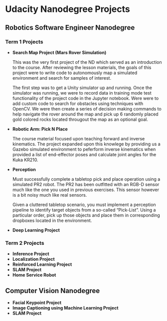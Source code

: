 # Udacity Nanodegree Projects  

## Robotics Software Engineer Nanodegree

### Term 1 Projects 
* **Search Map Project (Mars Rover Simulation)**
  
  This was the very first project of the ND which served as an introduction to the course.  After reviewing the lesson materials, the     goals of this project were to write code to autonomously map a simulated environment and search for samples of interest. 
  
  The first step was to get a Unity simulator up and running. Once the simulator was running, we were to record data in training mode test functionality of the project code in the Jupyter notebook.  Were were to add custom code to search for obstacles using techniques with OpenCV.  We were then create a series of decision making commands to help navigate the rover around the map and pick up 6 randomly placed gold colored rocks located througout the map as an optional goal.

* **Robotic Arm: Pick N Place**

  The course material focused upon teaching forward and inverse kinematics.  The project expanded upon this knowlege by providing us a Gazebo simulated environment to peferform inverse kinematics when provided a list of end-effector poses and calculate joint angles for the Kuka KR210.

* **Perception**

  Must successfully complete a tabletop pick and place operation using a simulated PR2 robot. The PR2 has been outfitted with an RGB-D sensor much like the one you used in previous exercises. This sensor however is a bit noisy much like real sensors.

  Given a cluttered tabletop scenario, you must implement a perception pipeline to identify target objects from a so-called “Pick-List”.  Using a particular order, pick up those objects and place them in corresponding dropboxes located in the environment.

* **Deep Learning Project**


### Term 2 Projects
* **Inference Project**
* **Localization Project**
* **Reinforced Learning Project**
* **SLAM Project**
* **Home Service Robot**

## Computer Vision Nanodegree
* **Facial Keypoint Project**
* **Image Captioning using Machine Learning Project**
* **SLAM Project**

